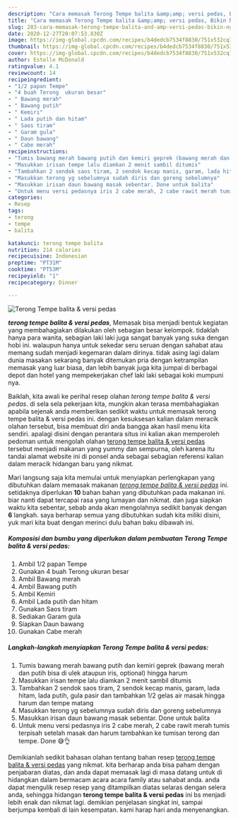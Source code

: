 ```yaml
---
description: "Cara memasak Terong Tempe balita &amp;amp; versi pedas, Bikin Ngiler"
title: "Cara memasak Terong Tempe balita &amp;amp; versi pedas, Bikin Ngiler"
slug: 203-cara-memasak-terong-tempe-balita-and-amp-versi-pedas-bikin-ngiler
date: 2020-12-27T20:07:53.830Z
image: https://img-global.cpcdn.com/recipes/b4dedcb7534f8830/751x532cq70/terong-tempe-balita-versi-pedas-foto-resep-utama.jpg
thumbnail: https://img-global.cpcdn.com/recipes/b4dedcb7534f8830/751x532cq70/terong-tempe-balita-versi-pedas-foto-resep-utama.jpg
cover: https://img-global.cpcdn.com/recipes/b4dedcb7534f8830/751x532cq70/terong-tempe-balita-versi-pedas-foto-resep-utama.jpg
author: Estelle McDonald
ratingvalue: 4.1
reviewcount: 14
recipeingredient:
- "1/2 papan Tempe"
- "4 buah Terong  ukuran besar"
- " Bawang merah"
- " Bawang putih"
- " Kemiri"
- " Lada putih dan hitam"
- " Saos tiram"
- " Garam gula"
- " Daun bawang"
- " Cabe merah"
recipeinstructions:
- "Tumis bawang merah bawang putih dan kemiri geprek (bawang merah dan putih bisa di ulek ataupun iris, optional) hingga harum"
- "Masukkan irisan tempe lalu diamkan 2 menit sambil ditumis"
- "Tambahkan 2 sendok saos tiram, 2 sendok kecap manis, garam, lada hitam, lada putih, gula pasir dan tambahkan 1/2 gelas air masak hingga harum dan tempe matang"
- "Masukkan terong yg sebelumnya sudah diris dan goreng sebelumnya"
- "Masukkan irisan daun bawang masak sebentar. Done untuk balita"
- "Untuk menu versi pedasnya iris 2 cabe merah, 2 cabe rawit merah tumis terpisah setelah masak dan harum tambahkan ke tumisan terong dan tempe. Done 😅👌"
categories:
- Resep
tags:
- terong
- tempe
- balita

katakunci: terong tempe balita 
nutrition: 214 calories
recipecuisine: Indonesian
preptime: "PT31M"
cooktime: "PT53M"
recipeyield: "1"
recipecategory: Dinner

---
```



![Terong Tempe balita &amp; versi pedas](https://img-global.cpcdn.com/recipes/b4dedcb7534f8830/751x532cq70/terong-tempe-balita-versi-pedas-foto-resep-utama.jpg)

<b><i>terong tempe balita &amp; versi pedas</i></b>, Memasak bisa menjadi bentuk kegiatan yang membahagiakan dilakukan oleh sebagian besar kelompok. tidaklah hanya para wanita, sebagian laki laki juga sangat banyak yang suka dengan hobi ini. walaupun hanya untuk sekedar seru seruan dengan sahabat atau memang sudah menjadi kegemaran dalam dirinya. tidak asing lagi dalam dunia masakan sekarang banyak ditemukan pria dengan ketrampilan memasak yang luar biasa, dan lebih banyak juga kita jumpai di berbagai depot dan hotel yang mempekerjakan chef laki laki sebagai koki mumpuni nya.



Baiklah, kita awali ke perihal resep olahan <i>terong tempe balita &amp; versi pedas</i>. di sela sela pekerjaan kita, mungkin akan terasa membahagiakan apabila sejenak anda memberikan sedikit waktu untuk memasak terong tempe balita &amp; versi pedas ini. dengan kesuksesan kalian dalam meracik olahan tersebut, bisa membuat diri anda bangga akan hasil menu kita sendiri. apalagi disini dengan perantara situs ini kalian akan memperoleh pedoman untuk mengolah olahan <u>terong tempe balita &amp; versi pedas</u> tersebut menjadi makanan yang yummy dan sempurna, oleh karena itu tandai alamat website ini di ponsel anda sebagai sebagian referensi kalian dalam meracik hidangan baru yang nikmat.


Mari langsung saja kita memulai untuk menyiapkan perlengkapan yang dibutuhkan dalam memasak makanan <u><i>terong tempe balita &amp; versi pedas</i></u> ini. setidaknya diperlukan <b>10</b> bahan bahan yang dibutuhkan pada makanan ini. biar nanti dapat tercapai rasa yang lumayan dan nikmat. dan juga siapkan waktu kita sebentar, sebab anda akan mengolahnya sedikit banyak dengan <b>6</b> langkah. saya berharap semua yang dibutuhkan sudah kita miliki disini, yuk mari kita buat dengan merinci dulu bahan baku dibawah ini.

<!--inarticleads1-->

##### Komposisi dan bumbu yang diperlukan dalam pembuatan Terong Tempe balita &amp; versi pedas:

1. Ambil 1/2 papan Tempe
1. Gunakan 4 buah Terong  ukuran besar
1. Ambil  Bawang merah
1. Ambil  Bawang putih
1. Ambil  Kemiri
1. Ambil  Lada putih dan hitam
1. Gunakan  Saos tiram
1. Sediakan  Garam gula
1. Siapkan  Daun bawang
1. Gunakan  Cabe merah




<!--inarticleads2-->

##### Langkah-langkah menyiapkan Terong Tempe balita &amp; versi pedas:

1. Tumis bawang merah bawang putih dan kemiri geprek (bawang merah dan putih bisa di ulek ataupun iris, optional) hingga harum
1. Masukkan irisan tempe lalu diamkan 2 menit sambil ditumis
1. Tambahkan 2 sendok saos tiram, 2 sendok kecap manis, garam, lada hitam, lada putih, gula pasir dan tambahkan 1/2 gelas air masak hingga harum dan tempe matang
1. Masukkan terong yg sebelumnya sudah diris dan goreng sebelumnya
1. Masukkan irisan daun bawang masak sebentar. Done untuk balita
1. Untuk menu versi pedasnya iris 2 cabe merah, 2 cabe rawit merah tumis terpisah setelah masak dan harum tambahkan ke tumisan terong dan tempe. Done 😅👌




Demikianlah sedikit bahasan olahan tentang bahan resep <u>terong tempe balita &amp; versi pedas</u> yang nikmat. kita berharap anda bisa paham dengan penjabaran diatas, dan anda dapat memasak lagi di masa datang untuk di hidangkan dalam bermacam acara acara family atau sahabat anda. anda dapat mengulik resep resep yang ditampilkan diatas selaras dengan selera anda, sehingga hidangan <b>terong tempe balita &amp; versi pedas</b> ini bs menjadi lebih enak dan nikmat lagi. demikian penjelasan singkat ini, sampai berjumpa kembali di lain kesempatan. kami harap hari anda menyenangkan.
